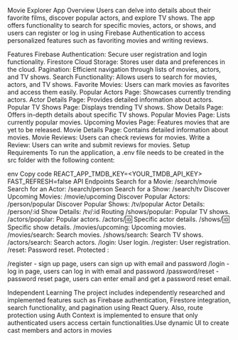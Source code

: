 Movie Explorer App
Overview
Users can delve into details about their favorite films, discover popular actors, and explore TV shows. The app offers functionality to search for specific movies, actors, or shows, and users can register or log in using Firebase Authentication to access personalized features such as favoriting movies and writing reviews.

Features
Firebase Authentication: Secure user registration and login functionality.
Firestore Cloud Storage: Stores user data and preferences in the cloud.
Pagination: Efficient navigation through lists of movies, actors, and TV shows.
Search Functionality: Allows users to search for movies, actors, and TV shows.
Favorite Movies: Users can mark movies as favorites and access them easily.
Popular Actors Page: Showcases currently trending actors.
Actor Details Page: Provides detailed information about actors.
Popular TV Shows Page: Displays trending TV shows.
Show Details Page: Offers in-depth details about specific TV shows.
Popular Movies Page: Lists currently popular movies.
Upcoming Movies Page: Features movies that are yet to be released.
Movie Details Page: Contains detailed information about movies.
Movie Reviews: Users can check reviews for movies.
Write a Review: Users can write and submit reviews for movies.
Setup Requirements
To run the application, a .env file needs to be created in the src folder with the following content:

env
Copy code
REACT_APP_TMDB_KEY=<YOUR_TMDB_API_KEY>
FAST_REFRESH=false
API Endpoints
Search for a Movie: /search/movie
Search for an Actor: /search/person
Search for a Show: /search/tv
Discover Upcoming Movies: /movie/upcoming
Discover Popular Actors: /person/popular
Discover Popular Shows: /tv/popular
Actor Details: /person/:id
Show Details: /tv/:id
Routing
/shows/popular: Popular TV shows.
/actors/popular: Popular actors.
/actors/:id: Specific actor details.
/shows/:id: Specific show details.
/movies/upcoming: Upcoming movies.
/movies/search: Search movies.
/shows/search: Search TV shows.
/actors/search: Search actors.
/login: User login.
/register: User registration.
/reset: Password reset.
Protected :

/register - sign up page, users can sign up with email and password
/login - log in page, users can log in with email and password
/password/reset - password reset page, users can enter email and get a password reset email.

Independent Learning
The project includes independently researched and implemented features such as Firebase authentication, Firestore integration, search functionality, and pagination using React Query. Also, route protection using Auth Context is implemented to ensure that only authenticated users access certain functionalities.Use dynamic UI to create cast members and actors in movies
